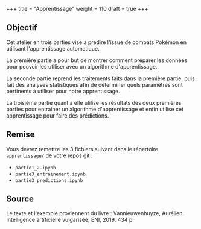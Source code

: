 +++
title = "Apprentissage"
weight = 110
draft = true
+++


## Objectif

Cet atelier en trois parties vise à prédire l'issue de combats Pokémon en utilisant l'apprentissage automatique. 

La première partie a pour but de montrer comment préparer les données pour pouvoir les utiliser avec un algorithme d'apprentissage.

La seconde partie reprend les traitements faits dans la première partie, puis fait des analyses statistiques afin de déterminer quels paramètres sont pertinents à utiliser pour notre apprentissage.

La troisième partie quant à elle utilise les résultats des deux premières parties pour entrainer un algorithme d'apprentissage et enfin utilise cet apprentissage pour faire des prédictions.

## Remise

Vous devrez remettre les 3 fichiers suivant dans le répertoire `apprentissage/` de votre repos git :
- `partie1_2.ipynb`
- `partie3_entrainement.ipynb`
- `partie3_predictions.ipynb`


## Source

Le texte et l'exemple proviennent du livre :
Vannieuwenhuyze, Aurélien. Intelligence artificielle vulgarisée, ENI, 2019. 434 p.
